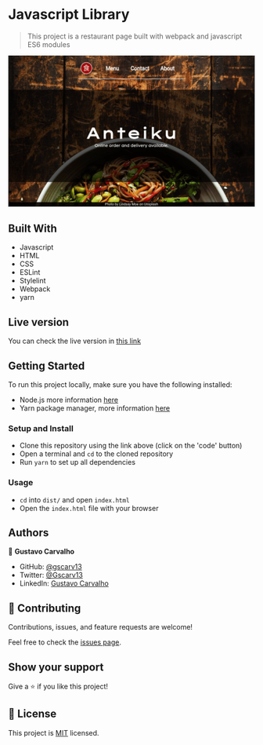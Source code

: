 # Javascript Library

> This project is a restaurant page built with webpack and javascript ES6 modules

![](demo/demo.gif)

## Built With

- Javascript
- HTML
- CSS
- ESLint
- Stylelint
- Webpack
- yarn

## Live version

You can check the live version in [this link](https://gscarv13-restaurant-js.netlify.app/)

## Getting Started

To run this project locally, make sure you have the following installed:

- Node.js more information [here](https://nodejs.org/en/)
- Yarn package manager, more information [here](https://yarnpkg.com/)

### Setup and Install

- Clone this repository using the link above (click on the 'code' button)
- Open a terminal and `cd` to the cloned repository
- Run `yarn` to set up all dependencies

### Usage

- `cd` into `dist/` and open `index.html`
- Open the `index.html` file with your browser

## Authors

👤 **Gustavo Carvalho**

- GitHub: [@gscarv13](https://github.com/gscarv13)
- Twitter: [@Gscarv13](https://twitter.com/Gscarv13)
- LinkedIn: [Gustavo Carvalho](www.linkedin.com/in/gscarv13)

## 🤝 Contributing

Contributions, issues, and feature requests are welcome!

Feel free to check the [issues page](https://github.com/gscarv13/restaurant-js/issues).

## Show your support

Give a ⭐️ if you like this project!

## 📝 License

This project is [MIT](LICENSE) licensed.
